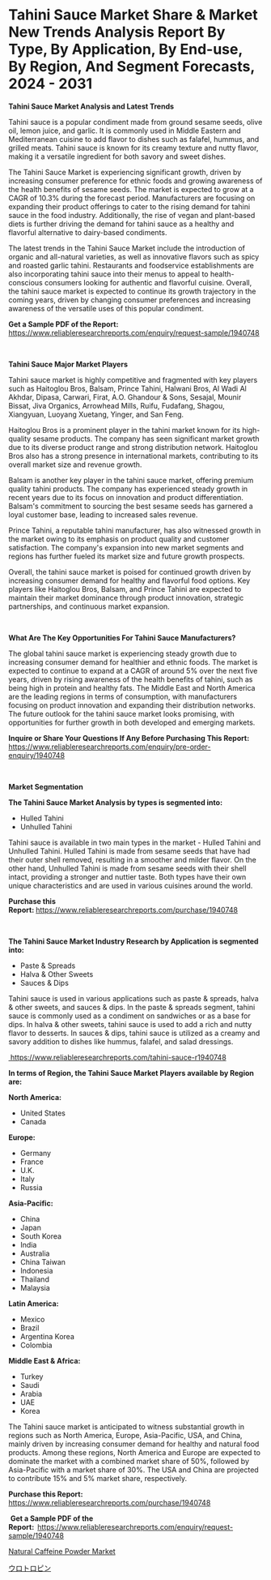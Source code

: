 <p><h1>Tahini Sauce Market Share & Market New Trends Analysis Report By Type, By Application, By End-use, By Region, And Segment Forecasts, 2024 - 2031</h1></p><p><strong>Tahini Sauce Market Analysis and Latest Trends</strong></p>
<p><p>Tahini sauce is a popular condiment made from ground sesame seeds, olive oil, lemon juice, and garlic. It is commonly used in Middle Eastern and Mediterranean cuisine to add flavor to dishes such as falafel, hummus, and grilled meats. Tahini sauce is known for its creamy texture and nutty flavor, making it a versatile ingredient for both savory and sweet dishes.</p><p>The Tahini Sauce Market is experiencing significant growth, driven by increasing consumer preference for ethnic foods and growing awareness of the health benefits of sesame seeds. The market is expected to grow at a CAGR of 10.3% during the forecast period. Manufacturers are focusing on expanding their product offerings to cater to the rising demand for tahini sauce in the food industry. Additionally, the rise of vegan and plant-based diets is further driving the demand for tahini sauce as a healthy and flavorful alternative to dairy-based condiments.</p><p>The latest trends in the Tahini Sauce Market include the introduction of organic and all-natural varieties, as well as innovative flavors such as spicy and roasted garlic tahini. Restaurants and foodservice establishments are also incorporating tahini sauce into their menus to appeal to health-conscious consumers looking for authentic and flavorful cuisine. Overall, the tahini sauce market is expected to continue its growth trajectory in the coming years, driven by changing consumer preferences and increasing awareness of the versatile uses of this popular condiment.</p></p>
<p><strong>Get a Sample PDF of the Report:&nbsp;</strong> <a href="https://www.reliableresearchreports.com/enquiry/request-sample/1940748">https://www.reliableresearchreports.com/enquiry/request-sample/1940748</a></p>
<p>&nbsp;</p>
<p><strong>Tahini Sauce Major Market Players</strong></p>
<p><p>Tahini sauce market is highly competitive and fragmented with key players such as Haitoglou Bros, Balsam, Prince Tahini, Halwani Bros, Al Wadi Al Akhdar, Dipasa, Carwari, Firat, A.O. Ghandour & Sons, Sesajal, Mounir Bissat, Jiva Organics, Arrowhead Mills, Ruifu, Fudafang, Shagou, Xiangyuan, Luoyang Xuetang, Yinger, and San Feng.</p><p>Haitoglou Bros is a prominent player in the tahini market known for its high-quality sesame products. The company has seen significant market growth due to its diverse product range and strong distribution network. Haitoglou Bros also has a strong presence in international markets, contributing to its overall market size and revenue growth.</p><p>Balsam is another key player in the tahini sauce market, offering premium quality tahini products. The company has experienced steady growth in recent years due to its focus on innovation and product differentiation. Balsam's commitment to sourcing the best sesame seeds has garnered a loyal customer base, leading to increased sales revenue.</p><p>Prince Tahini, a reputable tahini manufacturer, has also witnessed growth in the market owing to its emphasis on product quality and customer satisfaction. The company's expansion into new market segments and regions has further fueled its market size and future growth prospects.</p><p>Overall, the tahini sauce market is poised for continued growth driven by increasing consumer demand for healthy and flavorful food options. Key players like Haitoglou Bros, Balsam, and Prince Tahini are expected to maintain their market dominance through product innovation, strategic partnerships, and continuous market expansion.</p></p>
<p>&nbsp;</p>
<p><strong>What Are The Key Opportunities For Tahini Sauce Manufacturers?</strong></p>
<p><p>The global tahini sauce market is experiencing steady growth due to increasing consumer demand for healthier and ethnic foods. The market is expected to continue to expand at a CAGR of around 5% over the next five years, driven by rising awareness of the health benefits of tahini, such as being high in protein and healthy fats. The Middle East and North America are the leading regions in terms of consumption, with manufacturers focusing on product innovation and expanding their distribution networks. The future outlook for the tahini sauce market looks promising, with opportunities for further growth in both developed and emerging markets.</p></p>
<p><strong>Inquire or Share Your Questions If Any Before Purchasing This Report:</strong> <a href="https://www.reliableresearchreports.com/enquiry/pre-order-enquiry/1940748">https://www.reliableresearchreports.com/enquiry/pre-order-enquiry/1940748</a></p>
<p>&nbsp;</p>
<p><strong>Market Segmentation</strong></p>
<p><strong>The Tahini Sauce Market Analysis by types is segmented into:</strong></p>
<p><ul><li>Hulled Tahini</li><li>Unhulled Tahini</li></ul></p>
<p><p>Tahini sauce is available in two main types in the market - Hulled Tahini and Unhulled Tahini. Hulled Tahini is made from sesame seeds that have had their outer shell removed, resulting in a smoother and milder flavor. On the other hand, Unhulled Tahini is made from sesame seeds with their shell intact, providing a stronger and nuttier taste. Both types have their own unique characteristics and are used in various cuisines around the world.</p></p>
<p><strong>Purchase this Report:&nbsp;</strong><a href="https://www.reliableresearchreports.com/purchase/1940748">https://www.reliableresearchreports.com/purchase/1940748</a></p>
<p>&nbsp;</p>
<p><strong>The Tahini Sauce Market Industry Research by Application is segmented into:</strong></p>
<p><ul><li>Paste & Spreads</li><li>Halva & Other Sweets</li><li>Sauces & Dips</li></ul></p>
<p><p>Tahini sauce is used in various applications such as paste & spreads, halva & other sweets, and sauces & dips. In the paste & spreads segment, tahini sauce is commonly used as a condiment on sandwiches or as a base for dips. In halva & other sweets, tahini sauce is used to add a rich and nutty flavor to desserts. In sauces & dips, tahini sauce is utilized as a creamy and savory addition to dishes like hummus, falafel, and salad dressings.</p></p>
<p><a href="https://www.reliableresearchreports.com/tahini-sauce-r1940748">&nbsp;https://www.reliableresearchreports.com/tahini-sauce-r1940748</a></p>
<p><strong>In terms of Region, the Tahini Sauce Market Players available by Region are:</strong></p>
<p>
    <p> <strong> North America: </strong>
        <ul>
            <li>United States</li>
            <li>Canada</li>
        </ul>
        </p> 
    <p> <strong> Europe: </strong>
        <ul>
            <li>Germany</li>
            <li>France</li>
            <li>U.K.</li>
            <li>Italy</li>
            <li>Russia</li>
        </ul>
        </p> 
    <p> <strong> Asia-Pacific: </strong>
        <ul>
            <li>China</li>
            <li>Japan</li>
            <li>South Korea</li>
            <li>India</li>
            <li>Australia</li>
            <li>China Taiwan</li>
            <li>Indonesia</li>
            <li>Thailand</li>
            <li>Malaysia</li>
        </ul>
        </p> 
    <p> <strong> Latin America: </strong>
        <ul>
            <li>Mexico</li>
            <li>Brazil</li>
            <li>Argentina Korea</li>
            <li>Colombia</li>
        </ul>
        </p> 
    <p> <strong> Middle East & Africa: </strong>
        <ul>
            <li>Turkey</li>
            <li>Saudi</li>
            <li>Arabia</li>
            <li>UAE</li>
            <li>Korea</li>
        </ul>
    </p>
    </p>
<p><p>The Tahini sauce market is anticipated to witness substantial growth in regions such as North America, Europe, Asia-Pacific, USA, and China, mainly driven by increasing consumer demand for healthy and natural food products. Among these regions, North America and Europe are expected to dominate the market with a combined market share of 50%, followed by Asia-Pacific with a market share of 30%. The USA and China are projected to contribute 15% and 5% market share, respectively.</p></p>
<p><strong>Purchase this Report: </strong><a href="https://www.reliableresearchreports.com/purchase/1940748">https://www.reliableresearchreports.com/purchase/1940748</a></p>
<p>&nbsp;<strong>Get a Sample PDF of the Report:&nbsp;&nbsp;</strong><a href="https://www.reliableresearchreports.com/enquiry/request-sample/1940748">https://www.reliableresearchreports.com/enquiry/request-sample/1940748</a></p>
<p><strong></strong></p>
<p><p><a href="https://github.com/YashRP12/Market-Research-Report-List-4/blob/main/natural-caffeine-powder-market.md">Natural Caffeine Powder Market</a></p><p><a href="https://github.com/qwpelcjko9242629/Market-Research-Report-List-1/blob/main/549463819110.md">ウロトロピン</a></p></p>